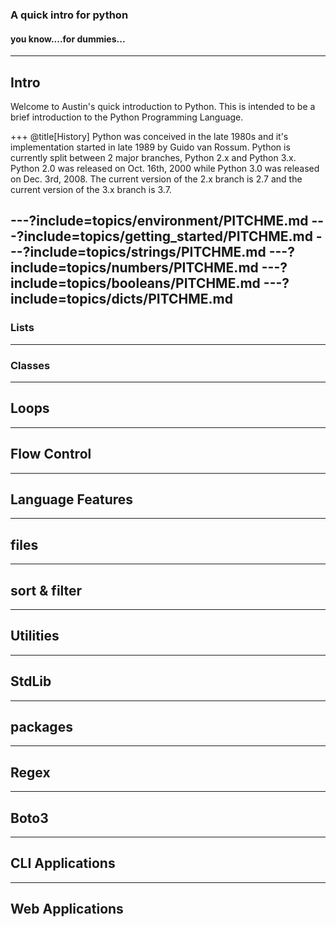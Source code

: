 ### A quick intro for python
#### you know....for dummies...
---
## Intro
Welcome to Austin's quick introduction to Python. This is intended to be a brief introduction to the Python Programming Language.

+++
@title[History]
Python was conceived in the late 1980s and it's implementation started in late 1989 by Guido van Rossum.
Python is currently split between 2 major branches, Python 2.x and Python 3.x. Python 2.0 was released on Oct. 16th, 2000 while Python 3.0 was released on Dec. 3rd, 2008. The current version of the 2.x branch is 2.7 and the current version of the 3.x branch is 3.7.

---?include=topics/environment/PITCHME.md
---?include=topics/getting_started/PITCHME.md
---?include=topics/strings/PITCHME.md
---?include=topics/numbers/PITCHME.md
---?include=topics/booleans/PITCHME.md
---?include=topics/dicts/PITCHME.md
---
### Lists
---
### Classes
---
## Loops
---
## Flow Control
---
## Language Features
---
## files
---
## sort & filter
---
## Utilities
---
## StdLib
---
## packages
---
## Regex
---
## Boto3
---
## CLI Applications
---
## Web Applications
